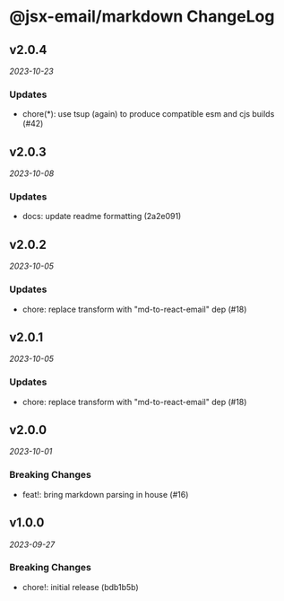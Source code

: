 # @jsx-email/markdown ChangeLog

## v2.0.4

_2023-10-23_

### Updates

- chore(\*): use tsup (again) to produce compatible esm and cjs builds (#42)

## v2.0.3

_2023-10-08_

### Updates

- docs: update readme formatting (2a2e091)

## v2.0.2

_2023-10-05_

### Updates

- chore: replace transform with "md-to-react-email" dep (#18)

## v2.0.1

_2023-10-05_

### Updates

- chore: replace transform with "md-to-react-email" dep (#18)

## v2.0.0

_2023-10-01_

### Breaking Changes

- feat!: bring markdown parsing in house (#16)

## v1.0.0

_2023-09-27_

### Breaking Changes

- chore!: initial release (bdb1b5b)
